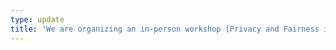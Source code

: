 ```yaml
---
type: update
title: 'We are organizing an in-person workshop [Privacy and Fairness in AI for Health](https://private-fair-ai.github.io/) on 27 March 2023 in The Alan Turing Institute, London, UK. [Registration](https://www.eventbrite.com/e/privacy-and-fairness-in-ai-for-health-in-person-workshop-tickets-560441033217) is free and open to all.'
---
```

